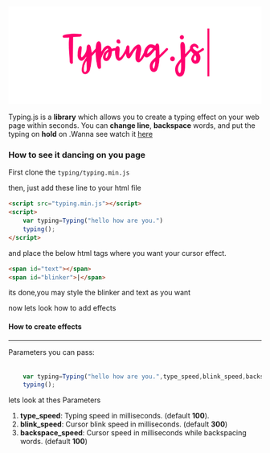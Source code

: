 ![Logo](images/main-img.png)

Typing.js is a **library** which allows you to create a typing effect on your web page within seconds. You can **change line**, **backspace** words, and put the typing on **hold** on .Wanna see watch it [here](https://nishutosh.github.io/typing.js)






### How to see it dancing on you page

First clone the  ```typing/typing.min.js```

then, just add these line to your html file

```html
<script src="typing.min.js"></script>
<script>
    var typing=Typing("hello how are you.")
    typing();
</script>

```
and place the below html tags where you want your cursor effect.

```html
<span id="text"></span>
<span id="blinker">|</span>

```


its done,you may style the blinker and text as you want

now lets look how to  add effects

#### How to create effects
-------------------------
Parameters you can pass:

```javascript

    var typing=Typing("hello how are you.",type_speed,blink_speed,backspace_speed,mainspanid,blinkerid)
    typing();


```

lets look at thes Parameters
1. **type_speed**: Typing speed in milliseconds. (default **100**).
2. **blink_speed**: Cursor blink speed in milliseconds. (default **300**)
3. **backspace_speed**: Cursor  speed in milliseconds while backspacing words. (default **100**)

